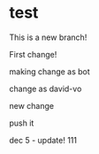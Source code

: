 test
====

This is a new branch!

First change!

making change as bot

change as david-vo

new change

push it

dec 5 - update! 111
